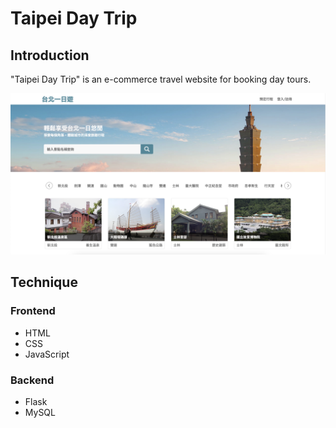 # Taipei Day Trip

## Introduction

"Taipei Day Trip" is an e-commerce travel website for booking day tours.

![index_picture](./doc/截圖%202024-01-02%20下午3.07.43.png)

## Technique

### Frontend

-   HTML
-   CSS
-   JavaScript

### Backend

-   Flask
-   MySQL
